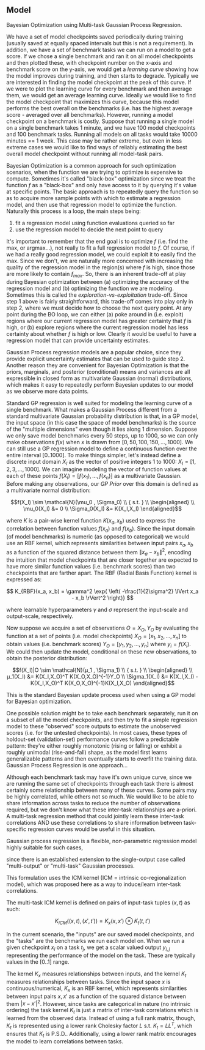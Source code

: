 ## Model

Bayesian Optimization using Multi-task Gaussian Process Regression. 

We have a set of model checkpoints saved periodically during training (usually saved at equally spaced intervals but this is not a requirement). In addition, we have a set of benchmark tasks we can run on a model to get a score. If we chose a single benchmark and ran it on all model checkpoints and then plotted these, with checkpoint number on the x-axis and benchmark score on the y-axis, we would get a *learning curve* showing how the model improves during training, and then starts to degrade. Typically we are interested in finding the model checkpoint at the peak of this curve. If we were to plot the learning curve for every benchmark and then average them, we would get an average learning curve. Ideally we would like to find the model checkpoint that maximizes this curve, because this model performs the best overall on the benchmarks (i.e. has the highest average score - averaged over all benchmarks). However, running a model checkpoint on a benchmark is costly. Suppose that running a single model on a single benchmark takes 1 minute, and we have 100 model checkpoints and 100 benchmark tasks. Running all models on all tasks would take 10000 minutes == 1 week. This case may be rather extreme, but even in less extreme cases we would like to find ways of reliably estimating the best overall model checkpoint without running all model-task pairs.


Bayesian Optimization is a common approach for such optimization scenarios, when the function we are trying to optimize is expensive to compute. Sometimes it's called "black-box" optimization since we treat the function $f$ as a "black-box" and only have access to it by querying it's value at specific points. The basic approach is to repeatedly query the function so as to acquire more sample points with which to estimate a regression model, and then use that regression model to optimize the function. Naturally this process is a loop, the main steps being:

1. fit a regression model using function evaluations queried so far
2. use the regression model to decide the next point to query


It's important to remember that the end goal is to optimize $f$ (i.e. find the max, or argmax...), not really to fit a full regression model to $f$.  Of course, if we had a really good regression model, we could exploit it to easily find the max. Since we don't, we are naturally more concerned with increasing the quality of the regression model in the region(s) where $f$ is high, since those are more likely to contain $f_{max}$. So, there is an inherent trade-off at play during Bayesian optimization between (a) optimizing the accuracy of the regression model and (b) optimizing the function we are modeling. Sometimes this is called the *exploration-vs-exploitation* trade-off. Since step 1 above is fairly straightforward, this trade-off comes into play only in step 2, where we must decide how to choose the next query point. At any point during the BO loop, we can either (a) poke around in (i.e. exploit) regions where our current regression model has greater certainty that $f$ is high, or (b) explore regions where the current regression model has less certainty about whether $f$ is high or low. Clearly it would be useful to have a regression model that can provide uncertainty estimates.


Gaussian Process regression models are a popular choice, since they provide explicit uncertainty estimates that can be used to guide step 2. Another reason they are convenient for Bayesian Optimization is that the priors, marginals, and posterior (conditional) means and variances are all expressible in closed form as multivariate Gaussian (normal) distributions, which makes it easy to repeatedly perform Bayesian updates to our model as we observe more data points.


Standard GP regression is well suited for modeling the learning curve of a single benchmark. What makes a Gaussian Process different from a standard multivariate Gaussian probability distribution is that, in a GP model, the input space (in this case the space of model benchmarks) is the source of the "multiple dimensions" even though it lies along 1 dimension. Suppose we only save model benchmarks every 50 steps, up to 1000, so we can only make observations $f(x)$ when $x$ is drawn from $[0, 50, 100, 150, ..., 1000]$.  We can still use a GP regression model to define a continuous function over the entire interval $[0..1000]$. To make things simpler, let's instead define a discrete input domain $X_I$ as the vector of positive integers 1 to 1000: $X_I = [1,2,3,...,1000]$.  We can imagine modeling the vector of function values at each of these points $f(X_I) = [f(x_1),…,f(x_n)]$ as a multivariate Gaussian. Before making any observations, our *GP Prior* over this domain is defined as a multivariate normal distribution:

```math
f(X_I) \sim \mathcal{N}(\mu_0 , \Sigma_0) \\
{    s.t.   } \\
\begin{aligned} \\
\mu_0(X_I) &= 0 \\
\Sigma_0(X_I) &= K(X_I,X_I)
\end{aligned}
```

where $K$ is a pair-wise kernel function $K(x_a,x_b)$ used to express the correlation between function values $f(x_a)$ and $f(x_b)$. Since the input domain (of model benchmarks) is numeric (as opposed to categorical) we would use an RBF kernel, which represents similarities between input pairs $x_a,x_b$ as a function of the squared distance between them $\lVert x_a - x_b \rVert^2$, encoding the intuition that model checkpoints that are closer together are expected to have more similar function values (i.e. benchmark scores) than two checkpoints that are farther apart. The RBF (Radial Basis Function) kernel is expressed as: 

$$
K_{RBF}(x_a, x_b) = \gamma^2 \exp{ \left( -\frac{1}{2\sigma^2} \lVert x_a - x_b \rVert^2 \right)}
$$

where learnable hyperparameters $\gamma$ and $\sigma$ represent the input-scale and output-scale, respectively.


Now suppose we acquire a set of observations $O = {X_O,Y_O}$ by evaluating the function at a set of points (i.e. model checkpoints) $X_O = [x_1, x_2, ..., x_n]$ to obtain values (i.e. benchmark scores) $Y_O = [y_1, y_2,...,y_n]$ where $y_i = f(X_i)$. We could then update the model, conditional on these new observations, to obtain the posterior distribution:

```math
f(X_I)|O \sim \mathcal{N}(μ_1 , \Sigma_1) \\
{    s.t.   } \\
\begin{aligned} \\
μ_1(X_I) &= K(X_I,X_O)^T   K(X_O,X_O)^{-1}Y_O \\
\Sigma_1(X_I) &= K(X_I,X_I) - K(X_I,X_O)^T K(X_O,X_O)^{-1}K(X_I,X_O)
\end{aligned}
```

This is the standard Bayesian update process used when using a GP model for Bayesian optimization.




One possible solution might be to take each benchmark separately, run it on a subset of all the model checkpoints, and then try to fit a simple regression model to these "observed" score outputs to estimate the unobserved scores (i.e. for the untested checkpoints). In most cases, these types of holdout-set (validation-set) performance curves follow a predictable pattern: they're either roughly monotonic (rising or falling) or exhibit a roughly unimodal (rise-and-fall) shape, as the model first learns generalizable patterns and then eventually starts to overfit the training data. Gaussian Process Regression is one approach...

Although each benchmark task may have it's own unique curve, since we are running the same set of checkpoints through each task there is almost certainly some relationship between many of these curves.  Some pairs may be highly correlated, while others not so much.  We would like to be able to share information across tasks to reduce the number of observations required, but we don't know what these inter-task relationships are a-priori. A multi-task regression method that could jointly learn these inter-task correlations AND use these correlations to share information between task-specific regression curves would be useful in this situation.

Gaussian process regression is a flexible, non-parametric regression model highly suitable for such cases, 

since there is an established extension to the single-output case called "multi-output" or "multi-task" Gaussian processes.


This formulation uses the ICM kernel (ICM = intrinsic co-regionalization model), which was proposed here as a way to induce/learn inter-task correlations.

The multi-task ICM kernel is defined on pairs of input-task tuples $(x,t)$ as such:

$$
K_{ICM} \left( (x,t),(x{\prime},t{\prime}) \right) = K_x(x,x{\prime}) \otimes K_t(t,t{\prime})
$$

In the current scenario, the "inputs" are our saved model checkpoints, and the "tasks" are the benchmarks we run each model on.  When we run a given checkpoint $x_i$ on a task $t_j$, we get a scalar valued output $y_{i,j}$ representing the performance of the model on the task. These are typically values in the $[0..1]$ range.

The kernel $K_x$ measures relationships between inputs, and the kernel $K_t$ measures relationships between tasks.  Since the input space $x$ is continuous/numerical, $K_x$ is an RBF kernel, which represents similarities between input pairs $x,x{\prime}$ as a function of the squared distance between them $|x-x{\prime}|^2$. However, since tasks are categorical in nature (no intrinsic ordering) the task kernel $K_t$ is just a matrix of inter-task correlations which is learned from the observed data.  Instead of using a full rank matrix, though, $K_t$ is represented using a lower rank Cholesky factor $L$ s.t. $K_t = LL^T$, which ensures that $K_t$ is P.S.D..  Additionally, using a lower rank matrix encourages the model to learn correlations between tasks. 